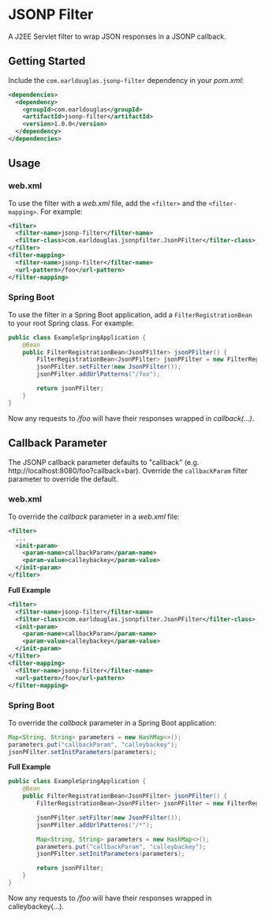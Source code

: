 # JSONP Filter

A J2EE Servlet filter to wrap JSON responses in a JSONP callback.

## Getting Started

Include the `com.earldouglas.jsonp-filter` dependency in your _pom.xml_:

```xml
<dependencies>
  <dependency>
    <groupId>com.earldouglas</groupId>
    <artifactId>jsonp-filter</artifactId>
    <version>1.0.0</version>
  </dependency>
</dependencies>
```

## Usage

### web.xml

To use the filter with a _web.xml_ file, add the `<filter>` and the `<filter-mapping>`. For example:

```xml
<filter>
  <filter-name>jsonp-filter</filter-name>
  <filter-class>com.earldouglas.jsonpfilter.JsonPFilter</filter-class>
</filter>
<filter-mapping>
  <filter-name>jsonp-filter</filter-name>
  <url-pattern>/foo</url-pattern>
</filter-mapping>
```

### Spring Boot

To use the filter in a Spring Boot application, add a `FilterRegistrationBean` to your root Spring class. For example:

```java
public class ExampleSpringApplication {
    @Bean
    public FilterRegistrationBean<JsonPFilter> jsonPFilter() {
        FilterRegistrationBean<JsonPFilter> jsonPFilter = new FilterRegistrationBean<>();
        jsonPFilter.setFilter(new JsonPFilter());
        jsonPFilter.addUrlPatterns("/foo");

        return jsonPFilter;
    }
}
```

Now any requests to */foo* will have their responses wrapped in *callback(...)*.

## Callback Parameter

The JSONP callback parameter defaults to "callback" (e.g. http://localhost:8080/foo?callback=bar). Override the `callbackParam` filter parameter to override the default.

### web.xml

To override the _callback_ parameter in a _web.xml_ file:

```xml
<filter>
  ...
  <init-param>
    <param-name>callbackParam</param-name>
    <param-value>calleybackey</param-value>
  </init-param>
</filter>
```

**Full Example**

```xml
<filter>
  <filter-name>jsonp-filter</filter-name>
  <filter-class>com.earldouglas.jsonpfilter.JsonPFilter</filter-class>
  <init-param>
    <param-name>callbackParam</param-name>
    <param-value>calleybackey</param-value>
  </init-param>
</filter>
<filter-mapping>
  <filter-name>jsonp-filter</filter-name>
  <url-pattern>/foo</url-pattern>
</filter-mapping>
```

### Spring Boot

To override the _callback_ parameter in a Spring Boot application:

```java
Map<String, String> parameters = new HashMap<>();
parameters.put("callbackParam", "calleybackey");
jsonPFilter.setInitParameters(parameters);
```

**Full Example**

```java
public class ExampleSpringApplication {
    @Bean
    public FilterRegistrationBean<JsonPFilter> jsonPFilter() {
        FilterRegistrationBean<JsonPFilter> jsonPFilter = new FilterRegistrationBean<>();

        jsonPFilter.setFilter(new JsonPFilter());
        jsonPFilter.addUrlPatterns("/*");

        Map<String, String> parameters = new HashMap<>();
        parameters.put("callbackParam", "calleybackey");
        jsonPFilter.setInitParameters(parameters);

        return jsonPFilter;
    }
}
```

Now any requests to */foo* will have their responses wrapped in calleybackey(...).